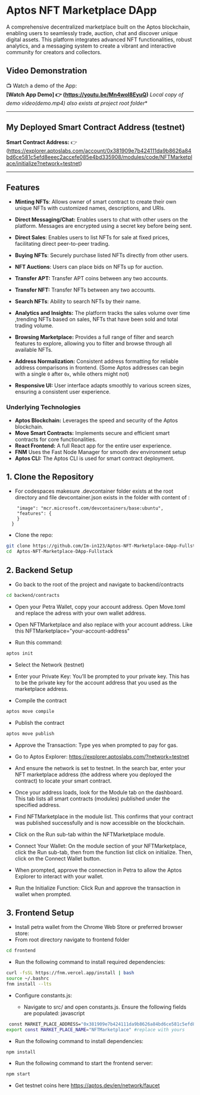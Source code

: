 
# Aptos NFT Marketplace DApp


A comprehensive decentralized marketplace built on the Aptos blockchain, enabling users to seamlessly trade, auction, chat and discover unique digital assets. This platform integrates advanced NFT functionalities, robust analytics, and a messaging system to create a vibrant and interactive community for creators and collectors.

## Video Demonstration

📺 Watch a demo of the App:  
**[Watch App Demo] 👉 (https://youtu.be/Mn4woI8EyuQ)**
*Local copy of demo video(demo.mp4) also exists at project root folder**

---
## My Deployed Smart Contract Address (testnet)
**Smart Contract Address:** 👉  (https://explorer.aptoslabs.com/account/0x381909e7b424111da9b8626a84bd6ce581c5efd8eeec2accefe085e4bd335908/modules/code/NFTMarketplace/initialize?network=testnet)  


---
## Features

*   **Minting NFTs**: Allows owner of smart contract to create their own unique NFTs with customized names, descriptions, and URIs.

*   **Direct Messaging/Chat:** Enables users to chat with other users on the platform. Messages are encrypted using a secret key before being sent.

*   **Direct Sales**: Enables users to list NFTs for sale at fixed prices, facilitating direct peer-to-peer trading.

*   **Buying NFTs**: Securely purchase listed NFTs directly from other users.

*   **NFT Auctions**: Users can place bids on NFTs up for auction.

*   **Transfer APT:** Transfer APT coins between any two accounts.

*   **Transfer NFT:** Transfer NFTs between any two accounts.

*   **Search NFTs**: Ability to search NFTs by their name.

*   **Analytics and Insights:** The platform tracks the sales volume over time ,trending NFTs based on sales, NFTs that have been sold and total trading volume. 

*  **Browsing Marketplace:** Provides a full range of filter and search features to explore, allowing you to filter and browse through all available NFTs.

*  **Address Normalization:** Consistent address formatting for reliable address comparisons in frontend. (Some Aptos addresses can begin with a single `0` after `0x`, while others might not)

*   **Responsive UI:** User interface adapts smoothly to various screen sizes, ensuring a consistent user experience.
 


### Underlying Technologies
*  **Aptos Blockchain:** Leverages the speed and security of the Aptos blockchain.
*   **Move Smart Contracts:** Implements secure and efficient smart contracts for core functionalities.
* **React Frontend:** A full React app for the entire user experience.
* **FNM** Uses the Fast Node Manager for smooth dev environment setup
* **Aptos CLI:** The Aptos CLI is used for smart contract deployment.



## 1. Clone the Repository
- For codespaces makesure .devcontainer folder exists at the root directory and file devcontainer.json exists in the folder with content of :
```{
    "image": "mcr.microsoft.com/devcontainers/base:ubuntu",
    "features": {
    }
  }
```
- Clone the repo:
```bash
git clone https://github.com/Im-in123/Aptos-NFT-Marketplace-DApp-Fullstack 
cd  Aptos-NFT-Marketplace-DApp-Fullstack 
```

## 2. Backend Setup
- Go back to the root of the  project and navigate to backend/contracts
```bash
cd backend/contracts
```
- Open your Petra Wallet, copy your account address. Open Move.toml and replace the adress with your own wallet address.

- Open NFTMarketplace and also replace with your account address. Like this NFTMarketplace="your-account-address"

- Run this command:
```bash
aptos init
```
- Select the Network (testnet) 

- Enter your Private Key: You’ll be prompted to your private key. This has to be the private key for the account address that you used as the marketplace address.

- Compile the contract
```bash
aptos move compile
```
- Publish the contract 
```bash
aptos move publish
```
- Approve the Transaction: Type yes when prompted to pay for gas.

- Go to Aptos Explorer:
https://explorer.aptoslabs.com/?network=testnet
- And ensure the network is set to testnet. In the search bar, enter your NFT marketplace address (the address where you deployed the contract) to locate your smart contract.
- Once your address loads, look for the Module tab on the dashboard. This tab lists all smart contracts (modules) published under the specified address.
- Find NFTMarketplace in the module list. This confirms that your contract was published successfully and is now accessible on the blockchain.
- Click on the Run sub-tab within the NFTMarketplace module.
- Connect Your Wallet: On the module section of your NFTMarketplace, click the Run sub-tab, then from the function list click on initialize. Then, click on the Connect Wallet button.
- When prompted, approve the connection in Petra to allow the Aptos Explorer to interact with your wallet.
- Run the Initialize Function: Click Run and approve the transaction in wallet when prompted.

## 3. Frontend Setup

- Install petra wallet from the Chrome Web Store or preferred browser store:
- From root directory navigate to frontend folder
```bash
cd frontend
```
 - Run the following command to install required dependencies:
```bash
curl -fsSL https://fnm.vercel.app/install | bash
source ~/.bashrc
fnm install --lts
```
- Configure constants.js:

  - Navigate to src/ and open constants.js. Ensure the following fields are populated:
javascript
```bash
 const MARKET_PLACE_ADDRESS="0x381909e7b424111da9b8626a84bd6ce581c5efd8eeec2accefe085e4bd335908" #replace with yours
export const MARKET_PLACE_NAME="NFTMarketplace" #replace with yours
```
- Run the following command to install dependencies:
```bash
npm install
```
- Run the following command to start the frontend server:
```bash
npm start
```
- Get testnet coins here
https://aptos.dev/en/network/faucet
 

 